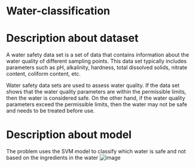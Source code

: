 # Water-classification
# Description about dataset
A water safety data set is a set of data that contains information about the water quality of different sampling points. This data set typically includes parameters such as pH, alkalinity, hardness, total dissolved solids, nitrate content, coliform content, etc.

Water safety data sets are used to assess water quality. If the data set shows that the water quality parameters are within the permissible limits, then the water is considered safe. On the other hand, if the water quality parameters exceed the permissible limits, then the water may not be safe and needs to be treated before use.

# Description about model

The problem uses the SVM model to classify which water is safe and not based on the ingredients in the water
![image](https://github.com/namphh/Water-classification/assets/124813687/f6630d93-214a-49a8-9b0f-4ac10502448d)
